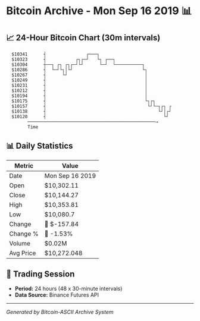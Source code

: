 # Bitcoin Archive - Mon Sep 16 2019 📊

## 📈 24-Hour Bitcoin Chart (30m intervals)

```
  $10341      ┤               ┌───┐                            
  $10323      ┤           ┌┐┌─┘   └┐ ┌──┐                      
  $10304      ┼──┐ ┌┐ ┌┐┌─┘└┘      └─┘  └──────────┐           
  $10286      ┤  └─┘└┐│└┘                          └┐          
  $10267      ┤      └┘                             │          
  $10249      ┤                                     │          
  $10231      ┤                                     │          
  $10212      ┤                                     │          
  $10194      ┤                                     │          
  $10175      ┤                                     └┐┌┐       
  $10157      ┤                                      └┘└─┐┌┐ ┌ 
  $10138      ┤                                          └┘│┌┘ 
  $10120      ┤                                            └┘  
        ────────────────────────────────────────────────→
        Time
```

## 📊 Daily Statistics

| Metric | Value |
|--------|-------|
| Date | Mon Sep 16 2019 |
| Open | $10,302.11 |
| Close | $10,144.27 |
| High | $10,353.81 |
| Low | $10,080.7 |
| Change | 🔴 $-157.84 |
| Change % | 🔴 -1.53% |
| Volume | $0.02M |
| Avg Price | $10,272.048 |

## 📅 Trading Session

- **Period:** 24 hours (48 x 30-minute intervals)
- **Data Source:** Binance Futures API

---
*Generated by Bitcoin-ASCII Archive System*
